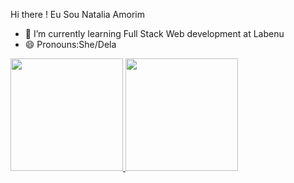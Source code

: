  Hi there  ! Eu Sou Natalia Amorim


- 🌱 I’m currently learning  Full Stack Web development at Labenu
- 😄 Pronouns:She/Dela

<div>
  <a href="https://github.com/natalliaamorim">
 <img height="180em" src="https://github-readme-stats.vercel.app/apusername=natalliaamorimi&show_icons=false&theme=dracula&include_all_commits=true&count_private=true"/>
 <img height="180em" src="https://github-readme-stats.vercel.app/api/top-langs/?username=natalliaamorim&layout=compact&langs_count=7&theme=dracula"/>
</div>
